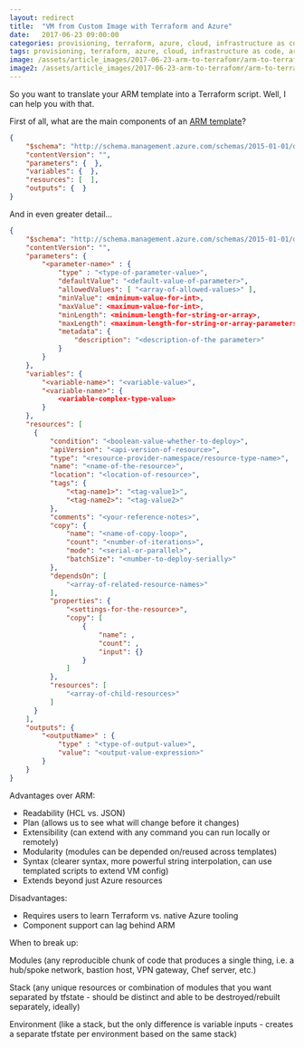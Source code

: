 ```yaml
---
layout: redirect
title:  "VM from Custom Image with Terraform and Azure"
date:   2017-06-23 09:00:00
categories: provisioning, terraform, azure, cloud, infrastructure as code
tags: provisioning, terraform, azure, cloud, infrastructure as code, arm
image: /assets/article_images/2017-06-23-arm-to-terrafomr/arm-to-terrafomr.jpg
image2: /assets/article_images/2017-06-23-arm-to-terrafomr/arm-to-terrafomr-mobile.jpg
---
```

So you want to translate your ARM template into a Terraform script. Well, I can help you with that.

First of all, what are the main components of an [ARM template](https://docs.microsoft.com/en-us/azure/azure-resource-manager/resource-group-authoring-templates)?

```json
{
    "$schema": "http://schema.management.azure.com/schemas/2015-01-01/deploymentTemplate.json#",
    "contentVersion": "",
    "parameters": {  },
    "variables": {  },
    "resources": [  ],
    "outputs": {  }
}
```

And in even greater detail...

```json
{
    "$schema": "http://schema.management.azure.com/schemas/2015-01-01/deploymentTemplate.json#",
    "contentVersion": "",
    "parameters": {  
        "<parameter-name>" : {
            "type" : "<type-of-parameter-value>",
            "defaultValue": "<default-value-of-parameter>",
            "allowedValues": [ "<array-of-allowed-values>" ],
            "minValue": <minimum-value-for-int>,
            "maxValue": <maximum-value-for-int>,
            "minLength": <minimum-length-for-string-or-array>,
            "maxLength": <maximum-length-for-string-or-array-parameters>,
            "metadata": {
                "description": "<description-of-the parameter>" 
            }
        }
    },
    "variables": {  
        "<variable-name>": "<variable-value>",
        "<variable-name>": { 
            <variable-complex-type-value> 
        }
    },
    "resources": [
      {
          "condition": "<boolean-value-whether-to-deploy>",
          "apiVersion": "<api-version-of-resource>",
          "type": "<resource-provider-namespace/resource-type-name>",
          "name": "<name-of-the-resource>",
          "location": "<location-of-resource>",
          "tags": {
              "<tag-name1>": "<tag-value1>",
              "<tag-name2>": "<tag-value2>"
          },
          "comments": "<your-reference-notes>",
          "copy": {
              "name": "<name-of-copy-loop>",
              "count": "<number-of-iterations>",
              "mode": "<serial-or-parallel>",
              "batchSize": "<number-to-deploy-serially>"
          },
          "dependsOn": [
              "<array-of-related-resource-names>"
          ],
          "properties": {
              "<settings-for-the-resource>",
              "copy": [
                  {
                      "name": ,
                      "count": ,
                      "input": {}
                  }
              ]
          },
          "resources": [
              "<array-of-child-resources>"
          ]
      }
    ],
    "outputs": {
        "<outputName>" : {
            "type" : "<type-of-output-value>",
            "value": "<output-value-expression>"
        }
    }
}
```

Advantages over ARM:
 - Readability (HCL vs. JSON)
 - Plan (allows us to see what will change before it changes)
 - Extensibility (can extend with any command you can run locally or remotely)
 - Modularity (modules can be depended on/reused across templates)
 - Syntax (clearer syntax, more powerful string interpolation, can use templated scripts to extend VM config)
 - Extends beyond just Azure resources

Disadvantages:
 - Requires users to learn Terraform vs. native Azure tooling
 - Component support can lag behind ARM


When to break up:

Modules (any reproducible chunk of code that produces a single thing, i.e. a hub/spoke network, bastion host, VPN gateway, Chef server, etc.)

Stack (any unique resources or combination of modules that you want separated by tfstate - should be distinct and able to be destroyed/rebuilt separately, ideally)

Environment (like a stack, but the only difference is variable inputs - creates a separate tfstate per environment based on the same stack)